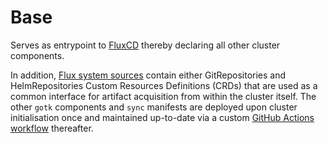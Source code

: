 # Base

Serves as entrypoint to [FluxCD](https://fluxcd.io/docs/) thereby declaring all other cluster components.

In addition, [Flux system sources](./cluster/base/flux-system/sources) contain either GitRepositories and HelmRepositories Custom Resources Definitions (CRDs) that are used as a common interface for artifact acquisition from within the cluster itself. The other `gotk` components and `sync` manifests are deployed upon cluster initialisation once and maintained up-to-date via a custom [GitHub Actions workflow](https://github.com/kitos9112/k8s-home/tree/main/.github/workflows/schedule-flux-update.yaml) thereafter.
